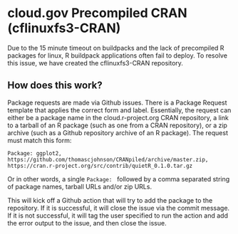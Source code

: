 # cloud.gov Precompiled CRAN (cflinuxfs3-CRAN)

Due to the 15 minute timeout on buildpacks and the lack of precompiled R packages for linux, R buildpack applications often fail to deploy. To resolve this issue, we have created the cflinuxfs3-CRAN repository.

## How does this work?

Package requests are made via Github issues. There is a Package Request template that applies the correct form and label. Essentially, the request can either be a package name in the cloud.r-project.org CRAN repository, a link to a tarball of an R package (such as one from a CRAN repository), or a zip archive (such as a Github repository archive of an R package). The request must match this form:

```
Package: ggplot2, https://github.com/thomascjohnson/CRANpiled/archive/master.zip, https://cran.r-project.org/src/contrib/quietR_0.1.0.tar.gz
```

Or in other words, a single `Package: ` followed by a comma separated string of package names, tarball URLs and/or zip URLs.

This will kick off a Github action that will try to add the package to the repository. If it is successful, it will close the issue via the commit message. If it is not successful, it will tag the user specified to run the action and add the error output to the issue, and then close the issue.

